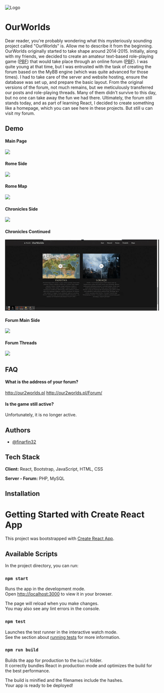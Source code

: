 ![Logo](https://images90.fotosik.pl/674/ef9ab6982543d4b9.png)

# OurWorlds

Dear reader, you're probably wondering what this mysteriously sounding project called "OurWorlds" is. Allow me to describe it from the beginning.
OurWorlds originally started to take shape around 2014-2015. Initially, along with my friends, we decided to create an amateur text-based role-playing game ([PBF](https://en.wikipedia.org/wiki/Play-by-post_role-playing_game)) that would take place through an online forum ([PBF](https://en.wikipedia.org/wiki/Play-by-post_role-playing_game)). I was quite young at that time, but I was entrusted with the task of creating the forum based on the MyBB engine (which was quite advanced for those times). I had to take care of the server and website hosting, ensure the database was set up, and prepare the basic layout. From the original versions of the forum, not much remains, but we meticulously transferred our posts and role-playing threads. Many of them didn't survive to this day, but no one can take away the fun we had there. Ultimately, the forum still stands today, and as part of learning React, I decided to create something like a homepage, which you can see here in these projects. But still u can visit my forum.

## Demo

#### Main Page

![](https://github.com/Finarfin32/finarfin32/blob/Finarfin32-gifs/OurWorlds1.gif)

#### Rome Side

![](https://github.com/Finarfin32/finarfin32/blob/Finarfin32-gifs/OurWorlds2.gif)

#### Rome Map

![](https://github.com/Finarfin32/finarfin32/blob/Finarfin32-gifs/OurWorlds3.gif)

#### Chronicles Side

![](https://github.com/Finarfin32/finarfin32/blob/Finarfin32-gifs/OurWorlds4.gif)

#### Chronicles Continued

![](https://github.com/Finarfin32/finarfin32/blob/Finarfin32-gifs/OurWorlds5.gif)

#### Forum Main Side

![](https://github.com/Finarfin32/finarfin32/blob/Finarfin32-gifs/OurWorlds6.gif)

#### Forum Threads

![](https://github.com/Finarfin32/finarfin32/blob/Finarfin32-gifs/OurWorlds7.gif)

## FAQ

#### What is the address of your forum?

http://our2worlds.pl
http://our2worlds.pl/Forum/

#### Is the game still active?

Unfortunately, it is no longer active.

## Authors

- [@finarfin32](https://github.com/Finarfin32)

## Tech Stack

**Client:** React, Bootstrap, JavaScript, HTML, CSS

**Server - Forum:** PHP, MySQL

## Installation

# Getting Started with Create React App

This project was bootstrapped with [Create React App](https://github.com/facebook/create-react-app).

## Available Scripts

In the project directory, you can run:

### `npm start`

Runs the app in the development mode.\
Open [http://localhost:3000](http://localhost:3000) to view it in your browser.

The page will reload when you make changes.\
You may also see any lint errors in the console.

### `npm test`

Launches the test runner in the interactive watch mode.\
See the section about [running tests](https://facebook.github.io/create-react-app/docs/running-tests) for more information.

### `npm run build`

Builds the app for production to the `build` folder.\
It correctly bundles React in production mode and optimizes the build for the best performance.

The build is minified and the filenames include the hashes.\
Your app is ready to be deployed!
